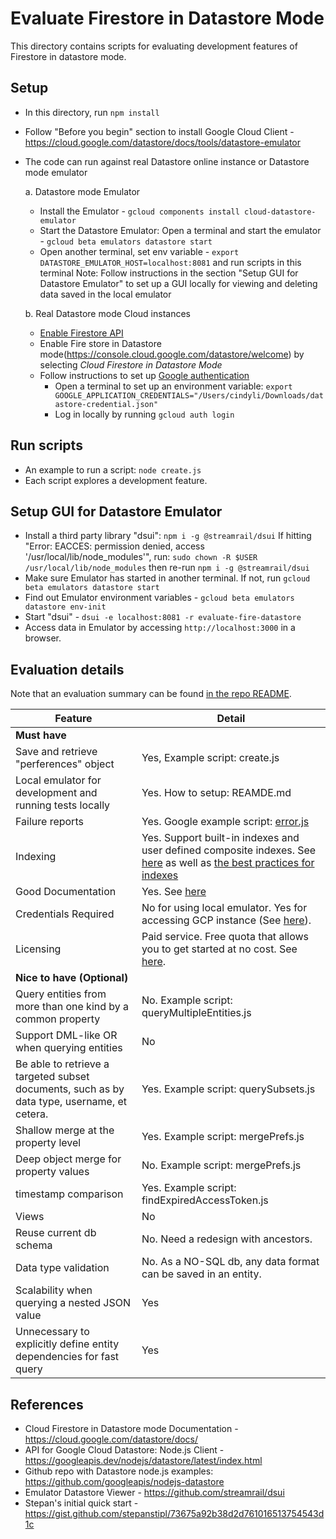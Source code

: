 # Evaluate Firestore in Datastore Mode
This directory contains scripts for evaluating development features of Firestore in datastore mode.

## Setup
- In this directory, run `npm install`
- Follow "Before you begin" section to install Google Cloud Client - https://cloud.google.com/datastore/docs/tools/datastore-emulator

- The code can run against real Datastore online instance or Datastore mode emulator

  a. Datastore mode Emulator
     - Install the Emulator - `gcloud components install cloud-datastore-emulator`
     - Start the Datastore Emulator: Open a terminal and start the emulator - `gcloud beta emulators datastore start`
     - Open another terminal, set env variable - `export DATASTORE_EMULATOR_HOST=localhost:8081` and run scripts in this terminal
     Note: Follow instructions in the section "Setup GUI for Datastore Emulator" to set up a GUI locally for viewing and deleting data saved in the local emulator

  b. Real Datastore mode Cloud instances
     - [Enable Firestore API](https://console.cloud.google.com/flows/enableapi?apiid=firestore.googleapis.com)
     - Enable Fire store in Datastore mode(https://console.cloud.google.com/datastore/welcome) by selecting *Cloud Firestore in Datastore Mode*
     - Follow instructions to set up [Google authentication](https://cloud.google.com/docs/authentication/getting-started#auth-cloud-implicit-nodejs)
       - Open a terminal to set up an environment variable: `export GOOGLE_APPLICATION_CREDENTIALS="/Users/cindyli/Downloads/datastore-credential.json"`
       - Log in locally by running `gcloud auth login`

## Run scripts

- An example to run a script: `node create.js`
- Each script explores a development feature.

## Setup GUI for Datastore Emulator

- Install a third party library "dsui": `npm i -g @streamrail/dsui`
  If hitting "Error: EACCES: permission denied, access '/usr/local/lib/node_modules'", run:
  `sudo chown -R $USER /usr/local/lib/node_modules`
  then re-run `npm i -g @streamrail/dsui`
- Make sure Emulator has started in another terminal. If not, run `gcloud beta emulators datastore start`
- Find out Emulator environment variables - `gcloud beta emulators datastore env-init`
- Start "dsui" - `dsui -e localhost:8081 -r evaluate-fire-datastore`
- Access data in Emulator by accessing `http://localhost:3000` in a browser.

## Evaluation details

Note that an evaluation summary can be found [in the repo README](../README.md).

| Feature | Detail |
| --- | --- |
| **Must have** |
| Save and retrieve "perferences" object | Yes, Example script: create.js |
| Local emulator for development and running tests locally | Yes. How to setup: REAMDE.md |
| Failure reports | Yes. Google example script: [error.js](https://github.com/googleapis/nodejs-datastore/blob/master/samples/error.js) |
| Indexing | Yes. Support built-in indexes and user defined composite indexes. See [here](https://cloud.google.com/datastore/docs/concepts/indexes#composite_indexes) as well as [the best practices for indexes](https://cloud.google.com/datastore/docs/best-practices#indexes)|
| Good Documentation | Yes. See [here](https://cloud.google.com/datastore/docs/) |
| Credentials Required | No for using local emulator. Yes for accessing GCP instance (See [here](https://cloud.google.com/docs/authentication/getting-started#auth-cloud-implicit-nodejs)). |
| Licensing | Paid service. Free quota that allows you to get started at no cost. See [here](https://firebase.google.com/docs/firestore/pricing). |
| **Nice to have (Optional)** |
| Query entities from more than one kind by a common property | No. Example script: queryMultipleEntities.js |
| Support DML-like OR when querying entities | No |
| Be able to retrieve a targeted subset documents, such as by data type, username, et cetera. | Yes. Example script: querySubsets.js |
| Shallow merge at the property level | Yes. Example script: mergePrefs.js |
| Deep object merge for property values | No. Example script: mergePrefs.js |
| timestamp comparison | Yes. Example script: findExpiredAccessToken.js |
| Views | No |
| Reuse current db schema | No. Need a redesign with ancestors. |
| Data type validation | No. As a NO-SQL db, any data format can be saved in an entity. |
| Scalability when querying a nested JSON value | Yes |
| Unnecessary to explicitly define entity dependencies for fast query | Yes |

## References
- Cloud Firestore in Datastore mode Documentation - https://cloud.google.com/datastore/docs/
- API for Google Cloud Datastore: Node.js Client - https://googleapis.dev/nodejs/datastore/latest/index.html
- Github repo with Datastore node.js examples: https://github.com/googleapis/nodejs-datastore
- Emulator Datastore Viewer - https://github.com/streamrail/dsui
- Stepan's initial quick start - https://gist.github.com/stepanstipl/73675a92b38d2d761016513754543d1c
